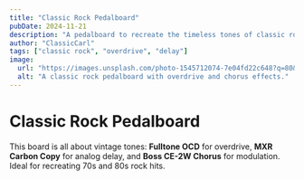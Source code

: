 ```yaml
---
title: "Classic Rock Pedalboard"
pubDate: 2024-11-21
description: "A pedalboard to recreate the timeless tones of classic rock."
author: "ClassicCarl"
tags: ["classic rock", "overdrive", "delay"]
image:
  url: "https://images.unsplash.com/photo-1545712074-7e04fd22c648?q=80&w=1974&auto=format&fit=crop&ixlib=rb-4.0.3&ixid=M3wxMjA3fDB8MHxwaG90by1wYWdlfHx8fGVufDB8fHx8fA%3D%3D"
  alt: "A classic rock pedalboard with overdrive and chorus effects."
---
```


# Classic Rock Pedalboard

This board is all about vintage tones: **Fulltone OCD** for overdrive, **MXR Carbon Copy** for analog delay, and **Boss CE-2W Chorus** for modulation. Ideal for recreating 70s and 80s rock hits.
